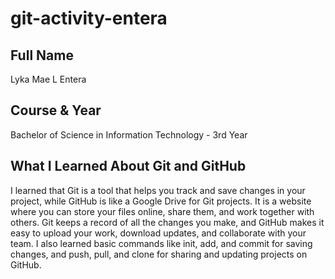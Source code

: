 # git-activity-entera

## Full Name
Lyka Mae L Entera

## Course & Year
Bachelor of Science in Information Technology - 3rd Year

## What I Learned About Git and GitHub
I learned that Git is a tool that helps you track and save changes in your project, while GitHub is like a Google Drive for Git projects. It is a website where you can store your files online, share them, and work together with others. Git keeps a record of all the changes you make, and GitHub makes it easy to upload your work, download updates, and collaborate with your team. I also learned basic commands like init, add, and commit for saving changes, and push, pull, and clone for sharing and updating projects on GitHub.